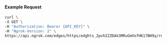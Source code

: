<!-- Code generated for API Clients. DO NOT EDIT. -->

#### Example Request

```bash
curl \
-X GET \
-H "Authorization: Bearer {API_KEY}" \
-H "Ngrok-Version: 2" \
https://api.ngrok.com/edges/https/edghts_2pvhIZZDAk3MRuGmVofHK17BH9y/routes/edghtsrt_2pvhIampNRcZ2yfeCyAwz3njsWt/oauth
```
